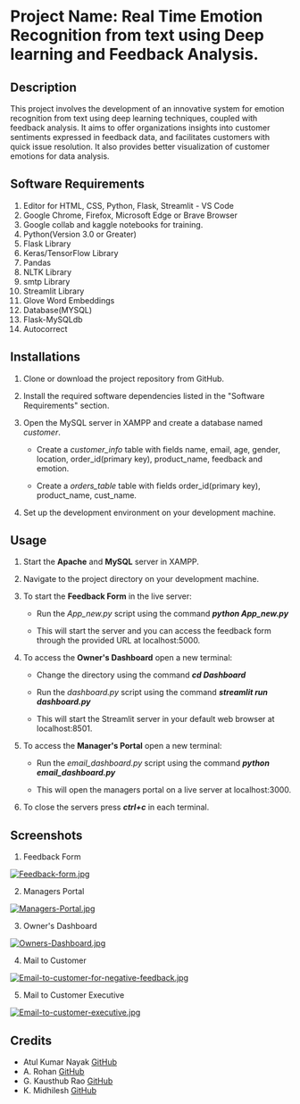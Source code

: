 
# Project Name: Real Time Emotion Recognition from text using Deep learning and Feedback Analysis.





## Description

This project involves the development of an innovative system for emotion recognition from text using deep learning techniques, coupled with feedback analysis. It aims to offer organizations insights into customer sentiments expressed in feedback data, and  facilitates customers with quick issue resolution. It also provides better visualization of customer emotions for data analysis.
## Software Requirements

1. Editor for HTML, CSS, Python, Flask, Streamlit - VS Code
2. Google Chrome, Firefox, Microsoft Edge or Brave Browser
3. Google collab and kaggle notebooks for training.
4. Python(Version 3.0 or Greater)
5. Flask Library
6. Keras/TensorFlow Library
7. Pandas
8. NLTK Library
9. smtp Library
10. Streamlit Library
11. Glove Word Embeddings
12. Database(MYSQL)
13. Flask-MySQLdb
14. Autocorrect
## Installations

1. Clone or download the project repository from GitHub.
2. Install the required software dependencies listed in the "Software Requirements" section.
3. Open the MySQL server in XAMPP and create a database named *customer*. 
    
    * Create a *customer_info* table with fields name, email, age, gender, location, order_id(primary key), product_name, feedback and emotion.

    * Create a *orders_table* table with fields order_id(primary key), product_name, cust_name.
3. Set up the development environment on your development machine.
## Usage

1. Start the **Apache** and **MySQL** server in XAMPP.
2. Navigate to the project directory on your development machine.
3. To start the **Feedback Form** in the live server:

    * Run the *App_new.py* script using the command ***python App_new.py***
    
    * This will start the server and you can access the feedback form through the provided URL at localhost:5000.
4. To access the **Owner's Dashboard** open a new terminal:

    * Change the directory using the command ***cd Dashboard***
    
    * Run the *dashboard.py* script using the command ***streamlit run dashboard.py***

    * This will start the Streamlit server in your default web browser at localhost:8501.
5. To access the **Manager's Portal** open a new terminal:

    * Run the *email_dashboard.py* script using the command ***python email_dashboard.py***

    * This will open the managers portal on a live server at localhost:3000.

6. To close the servers press ***ctrl+c*** in each terminal.

## Screenshots
1. Feedback Form

[![Feedback-form.jpg](https://i.postimg.cc/TPT4DSJX/Feedback-form.jpg)](https://postimg.cc/QFnmLfz6)

2. Managers Portal

[![Managers-Portal.jpg](https://i.postimg.cc/HxhZFLDp/Managers-Portal.jpg)](https://postimg.cc/sQ54hsg8)

3. Owner's Dashboard

[![Owners-Dashboard.jpg](https://i.postimg.cc/3Jmhjsmy/Owners-Dashboard.jpg)](https://postimg.cc/yk12srfB)

4. Mail to Customer

[![Email-to-customer-for-negative-feedback.jpg](https://i.postimg.cc/d0tKYDXd/Email-to-customer-for-negative-feedback.jpg)](https://postimg.cc/4YM0v4XN)

5. Mail to Customer Executive

[![Email-to-customer-executive.jpg](https://i.postimg.cc/t4kL2pTg/Email-to-customer-executive.jpg)](https://postimg.cc/PCL3qG1G)

## Credits

* Atul Kumar Nayak [GitHub](https://github.com/aTul-07kn)
* A. Rohan [GitHub](https://github.com/rohu2504)
* G. Kausthub Rao [GitHub](https://github.com/KausthubProjectSpace)
* K. Midhilesh [GitHub](https://github.com)